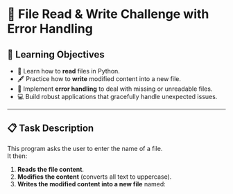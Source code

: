 # 📝 File Read & Write Challenge with Error Handling

## 🎯 Learning Objectives
- 📖 Learn how to **read** files in Python.  
- 🖋️ Practice how to **write** modified content into a new file.  
- 🧪 Implement **error handling** to deal with missing or unreadable files.  
- 💻 Build robust applications that gracefully handle unexpected issues.  

---

## 📋 Task Description
This program asks the user to enter the name of a file.  
It then:
1. **Reads the file content**.  
2. **Modifies the content** (converts all text to uppercase).  
3. **Writes the modified content into a new file** named:  
